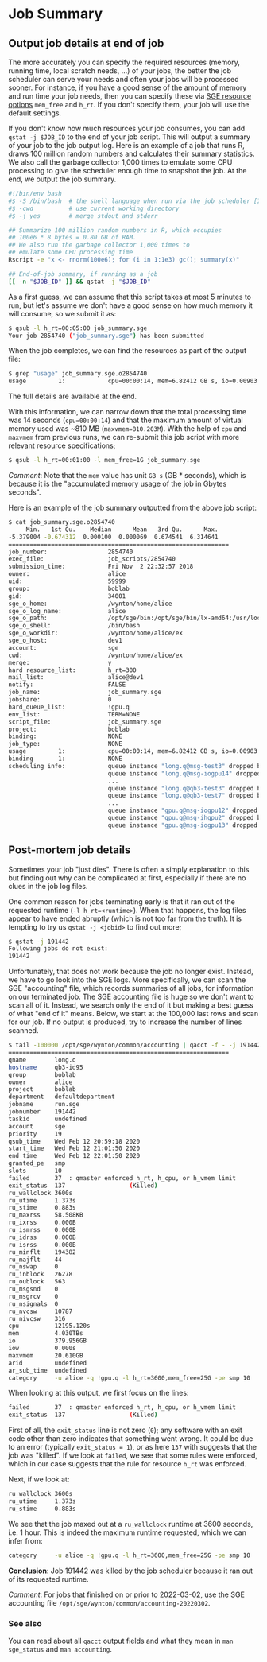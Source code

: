 # Job Summary

## Output job details at end of job

The more accurately you can specify the required resources (memory, running time, local scratch needs, ...) of your jobs, the better the job scheduler can serve your needs and often your jobs will be processed sooner.  For instance, if you have a good sense of the amount of memory and run time your job needs, then you can specify these via [SGE resource options](/hpc/scheduler/submit-jobs.html) `mem_free` and `h_rt`.  If you don't specify them, your job will use the default settings.

If you don't know how much resources your job consumes, you can add `qstat -j $JOB_ID` to the end of your job script.  This will output a summary of your job to the job output log.  Here is an example of a job that runs R, draws 100 million random numbers and calculates their summary statistics. We also call the garbage collector 1,000 times to emulate some CPU processing to give the scheduler enough time to snapshot the job.  At the end, we output the job summary.

```sh
#!/bin/env bash
#$ -S /bin/bash  # the shell language when run via the job scheduler [IMPORTANT]
#$ -cwd          # use current working directory
#$ -j yes        # merge stdout and stderr

## Summarize 100 million random numbers in R, which occupies
## 100e6 * 8 bytes = 0.80 GB of RAM.
## We also run the garbage collector 1,000 times to
## emulate some CPU processing time
Rscript -e "x <- rnorm(100e6); for (i in 1:1e3) gc(); summary(x)"

## End-of-job summary, if running as a job
[[ -n "$JOB_ID" ]] && qstat -j "$JOB_ID"
```

As a first guess, we can assume that this script takes at most 5 minutes to run, but let's assume we don't have a good sense on how much memory it will consume, so we submit it as:

```sh
$ qsub -l h_rt=00:05:00 job_summary.sge
Your job 2854740 ("job_summary.sge") has been submitted
```

When the job completes, we can find the resources as part of the output file:

```sh
$ grep "usage" job_summary.sge.o2854740
usage         1:            cpu=00:00:14, mem=6.82412 GB s, io=0.00903 GB, vmem=810.203M, maxvmem=810.203M
```

The full details are available at the end.

With this information, we can narrow down that the total processing time was 14 seconds (`cpu=00:00:14`) and that the maximum amount of virtual memory used was ~810 MB (`maxvmem=810.203M`).  With the help of `cpu` and `maxvmem` from previous runs, we can re-submit this job script with more relevant resource specifications;

```sh
$ qsub -l h_rt=00:01:00 -l mem_free=1G job_summary.sge
```


_Comment_: Note that the `mem` value has unit `GB s` (GB * seconds), which is because it is the "accumulated memory usage of the job in Gbytes seconds".


Here is an example of the job summary outputted from the above job script:

```sh
$ cat job_summary.sge.o2854740
     Min.   1st Qu.    Median      Mean   3rd Qu.      Max.
-5.379004 -0.674312  0.000100  0.000069  0.674541  6.314641
==============================================================
job_number:                 2854740
exec_file:                  job_scripts/2854740
submission_time:            Fri Nov  2 22:32:57 2018
owner:                      alice
uid:                        59999
group:                      boblab
gid:                        34001
sge_o_home:                 /wynton/home/alice
sge_o_log_name:             alice
sge_o_path:                 /opt/sge/bin:/opt/sge/bin/lx-amd64:/usr/local/bin:/usr/bin:/usr/local/sbin:/usr/sbin:/wynton/home/alice/.local/bin:/wynton/home/alice/bin
sge_o_shell:                /bin/bash
sge_o_workdir:              /wynton/home/alice/ex
sge_o_host:                 dev1
account:                    sge
cwd:                        /wynton/home/alice/ex
merge:                      y
hard resource_list:         h_rt=300
mail_list:                  alice@dev1
notify:                     FALSE
job_name:                   job_summary.sge
jobshare:                   0
hard_queue_list:            !gpu.q
env_list:                   TERM=NONE
script_file:                job_summary.sge
project:                    boblab
binding:                    NONE
job_type:                   NONE
usage         1:            cpu=00:00:14, mem=6.82412 GB s, io=0.00903 GB, vmem=810.203M, maxvmem=810.203M
binding       1:            NONE
scheduling info:            queue instance "long.q@msg-test3" dropped because it is temporarily not available
                            queue instance "long.q@msg-iogpu14" dropped because it is temporarily not available
                            ...
                            queue instance "long.q@qb3-test3" dropped because it is disabled
                            queue instance "long.q@qb3-test7" dropped because it is disabled
                            ...
                            queue instance "gpu.q@msg-iogpu12" dropped because it is full
                            queue instance "gpu.q@msg-ihgpu2" dropped because it is full
                            queue instance "gpu.q@msg-iogpu13" dropped because it is full
```


## Post-mortem job details

Sometimes your job "just dies". There is often a simply explanation to this but finding out why can be complicated at first, especially if there are no clues in the job log files.

One common reason for jobs terminating early is that it ran out of the requested runtime (`-l h_rt=<runtime>`).  When that happens, the log files appear to have ended abruptly (which is not too far from the truth).  It is tempting to try us `qstat -j <jobid>` to find out more;

```sh
$ qstat -j 191442
Following jobs do not exist: 
191442
```

Unfortunately, that does not work because the job no longer exist.  Instead, we have to go look into the SGE logs.  More specifically, we can scan the SGE "accounting" file, which records summaries of all jobs, for information on our terminated job.  The SGE accounting file is huge so we don't want to scan all of it.  Instead, we search only the end of it but making a best guess of what "end of it" means.  Below, we start at the 100,000 last rows and scan for our job. If no output is produced, try to increase the number of lines scanned.

```sh
$ tail -100000 /opt/sge/wynton/common/accounting | qacct -f - -j 191442
==============================================================
qname        long.q
hostname     qb3-id95
group        boblab
owner        alice
project      boblab
department   defaultdepartment
jobname      run.sge
jobnumber    191442
taskid       undefined
account      sge
priority     19
qsub_time    Wed Feb 12 20:59:18 2020
start_time   Wed Feb 12 21:01:50 2020
end_time     Wed Feb 12 22:01:50 2020
granted_pe   smp
slots        10
failed       37  : qmaster enforced h_rt, h_cpu, or h_vmem limit
exit_status  137                  (Killed)
ru_wallclock 3600s
ru_utime     1.373s
ru_stime     0.883s
ru_maxrss    58.508KB
ru_ixrss     0.000B
ru_ismrss    0.000B
ru_idrss     0.000B
ru_isrss     0.000B
ru_minflt    194382
ru_majflt    44
ru_nswap     0
ru_inblock   26278
ru_oublock   563
ru_msgsnd    0
ru_msgrcv    0
ru_nsignals  0
ru_nvcsw     10787
ru_nivcsw    316
cpu          12195.120s
mem          4.030TBs
io           379.956GB
iow          0.000s
maxvmem      20.610GB
arid         undefined
ar_sub_time  undefined
category     -u alice -q !gpu.q -l h_rt=3600,mem_free=25G -pe smp 10
```

When looking at this output, we first focus on the lines:

```sh
failed       37  : qmaster enforced h_rt, h_cpu, or h_vmem limit
exit_status  137                  (Killed)
```

First of all, the `exit_status` line is not zero (`0`); any software with an exit code other than zero indicates that something went wrong.  It could be due to an error (typically `exit_status = 1`), or as here `137` with suggests that the job was "killed".  If we look at `failed`, we see that some rules were enforced, which in our case suggests that the rule for resource `h_rt` was enforced.

Next, if we look at: 

```sh
ru_wallclock 3600s
ru_utime     1.373s
ru_stime     0.883s
```

We see that the job maxed out at a `ru_wallclock` runtime at 3600 seconds, i.e. 1 hour.  This is indeed the maximum runtime requested, which we can infer from:

```sh
category     -u alice -q !gpu.q -l h_rt=3600,mem_free=25G -pe smp 10
```

**Conclusion**: Job 191442 was killed by the job scheduler because it ran out of its requested runtime.

_Comment_: For jobs that finished on or prior to 2022-03-02, use the SGE accounting file `/opt/sge/wynton/common/accounting-20220302`.


### See also

You can read about all `qacct` output fields and what they mean in `man sge_status` and `man accounting`.
